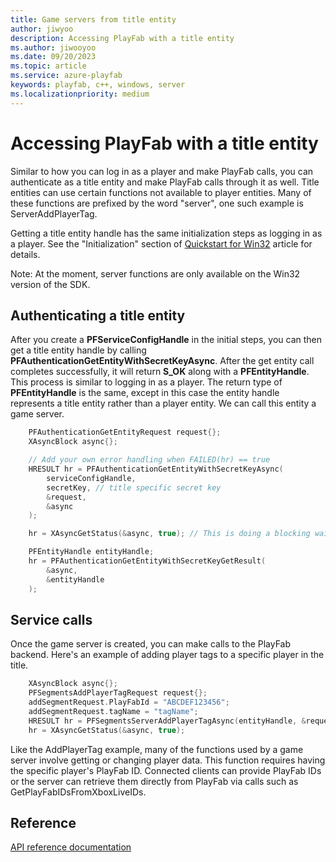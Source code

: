 ```yaml
---
title: Game servers from title entity
author: jiwyoo
description: Accessing PlayFab with a title entity
ms.author: jiwooyoo
ms.date: 09/20/2023
ms.topic: article
ms.service: azure-playfab
keywords: playfab, c++, windows, server
ms.localizationpriority: medium
---
```


# Accessing PlayFab with a title entity

Similar to how you can log in as a player and make PlayFab calls, you can authenticate as a title entity and make PlayFab calls through it as well. Title entities can use certain functions not available to player entities. Many of these functions are prefixed by the word "server", one such example is ServerAddPlayerTag.

Getting a title entity handle has the same initialization steps as logging in as a player. See the "Initialization" section of [Quickstart for Win32](./quickstart-win32.md) article for details.

Note: At the moment, server functions are only available on the Win32 version of the SDK.

## Authenticating a title entity

After you create a __PFServiceConfigHandle__ in the initial steps, you can then get a title entity handle by calling __PFAuthenticationGetEntityWithSecretKeyAsync__. After the get entity call completes successfully, it will return __S_OK__ along with a __PFEntityHandle__. This process is similar to logging in as a player. The return type of __PFEntityHandle__ is the same, except in this case the entity handle represents a title entity rather than a player entity. We can call this entity a game server.

```cpp
    PFAuthenticationGetEntityRequest request{};
    XAsyncBlock async{};

    // Add your own error handling when FAILED(hr) == true
    HRESULT hr = PFAuthenticationGetEntityWithSecretKeyAsync(
        serviceConfigHandle,
        secretKey, // title specific secret key
        &request,
        &async
    );

    hr = XAsyncGetStatus(&async, true); // This is doing a blocking wait for completion, but you can use the XAsyncBlock to set a callback instead for async style usage

    PFEntityHandle entityHandle;
    hr = PFAuthenticationGetEntityWithSecretKeyGetResult(
        &async,
        &entityHandle
    );
```
## Service calls

Once the game server is created, you can make calls to the PlayFab backend. Here's an example of adding player tags to a specific player in the title.

```cpp
    XAsyncBlock async{};
    PFSegmentsAddPlayerTagRequest request{};
    addSegmentRequest.PlayFabId = "ABCDEF123456";
    addSegmentRequest.tagName = "tagName";
    HRESULT hr = PFSegmentsServerAddPlayerTagAsync(entityHandle, &request, &async);
    hr = XAsyncGetStatus(&async, true);
```

Like the AddPlayerTag example, many of the functions used by a game server involve getting or changing player data. This function requires having the specific player's PlayFab ID. Connected clients can provide PlayFab IDs or the server can retrieve them directly from PlayFab via calls such as GetPlayFabIDsFromXboxLiveIDs.

## Reference

[API reference documentation](../../api-references/c/pfauthentication/pfauthentication_members.md)
